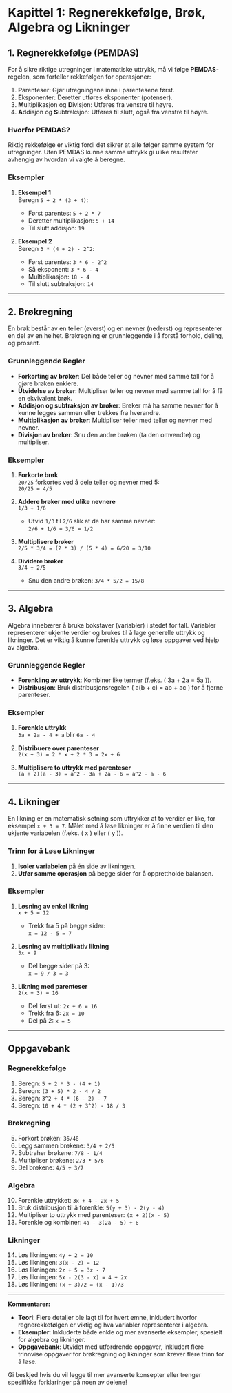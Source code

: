 # Kapittel 1: Regnerekkefølge, Brøk, Algebra og Likninger

## 1. Regnerekkefølge (PEMDAS)
For å sikre riktige utregninger i matematiske uttrykk, må vi følge **PEMDAS**-regelen, som forteller rekkefølgen for operasjoner:
1. **P**arenteser: Gjør utregningene inne i parentesene først.
2. **E**ksponenter: Deretter utføres eksponenter (potenser).
3. **M**ultiplikasjon og **D**ivisjon: Utføres fra venstre til høyre.
4. **A**ddisjon og **S**ubtraksjon: Utføres til slutt, også fra venstre til høyre.

### Hvorfor PEMDAS?
Riktig rekkefølge er viktig fordi det sikrer at alle følger samme system for utregninger. Uten PEMDAS kunne samme uttrykk gi ulike resultater avhengig av hvordan vi valgte å beregne.

### Eksempler
1. **Eksempel 1**  
   Beregn `5 + 2 * (3 + 4)`:  
   - Først parentes: `5 + 2 * 7`
   - Deretter multiplikasjon: `5 + 14`
   - Til slutt addisjon: `19`

2. **Eksempel 2**  
   Beregn `3 * (4 + 2) - 2^2`:  
   - Først parentes: `3 * 6 - 2^2`
   - Så eksponent: `3 * 6 - 4`
   - Multiplikasjon: `18 - 4`
   - Til slutt subtraksjon: `14`

---

## 2. Brøkregning
En brøk består av en teller (øverst) og en nevner (nederst) og representerer en del av en helhet. Brøkregning er grunnleggende i å forstå forhold, deling, og prosent.

### Grunnleggende Regler
- **Forkorting av brøker**: Del både teller og nevner med samme tall for å gjøre brøken enklere.
- **Utvidelse av brøker**: Multipliser teller og nevner med samme tall for å få en ekvivalent brøk.
- **Addisjon og subtraksjon av brøker**: Brøker må ha samme nevner for å kunne legges sammen eller trekkes fra hverandre.
- **Multiplikasjon av brøker**: Multipliser teller med teller og nevner med nevner.
- **Divisjon av brøker**: Snu den andre brøken (ta den omvendte) og multipliser.

### Eksempler
1. **Forkorte brøk**  
   `20/25` forkortes ved å dele teller og nevner med 5:  
   `20/25 = 4/5`
   
2. **Addere brøker med ulike nevnere**  
   `1/3 + 1/6`  
   - Utvid `1/3` til `2/6` slik at de har samme nevner:  
     `2/6 + 1/6 = 3/6 = 1/2`
   
3. **Multiplisere brøker**  
   `2/5 * 3/4 = (2 * 3) / (5 * 4) = 6/20 = 3/10`

4. **Dividere brøker**  
   `3/4 ÷ 2/5`  
   - Snu den andre brøken: `3/4 * 5/2 = 15/8`

---

## 3. Algebra
Algebra innebærer å bruke bokstaver (variabler) i stedet for tall. Variabler representerer ukjente verdier og brukes til å lage generelle uttrykk og likninger. Det er viktig å kunne forenkle uttrykk og løse oppgaver ved hjelp av algebra.

### Grunnleggende Regler
- **Forenkling av uttrykk**: Kombiner like termer (f.eks. \( 3a + 2a = 5a \)).
- **Distribusjon**: Bruk distribusjonsregelen \( a(b + c) = ab + ac \) for å fjerne parenteser.

### Eksempler
1. **Forenkle uttrykk**  
   `3a + 2a - 4 + a` blir `6a - 4`
   
2. **Distribuere over parenteser**  
   `2(x + 3) = 2 * x + 2 * 3 = 2x + 6`
   
3. **Multiplisere to uttrykk med parenteser**  
   `(a + 2)(a - 3) = a^2 - 3a + 2a - 6 = a^2 - a - 6`

---

## 4. Likninger
En likning er en matematisk setning som uttrykker at to verdier er like, for eksempel `x + 3 = 7`. Målet med å løse likninger er å finne verdien til den ukjente variabelen (f.eks. \( x \) eller \( y \)).

### Trinn for å Løse Likninger
1. **Isoler variabelen** på én side av likningen.
2. **Utfør samme operasjon** på begge sider for å opprettholde balansen.

### Eksempler
1. **Løsning av enkel likning**  
   `x + 5 = 12`  
   - Trekk fra 5 på begge sider:  
     `x = 12 - 5 = 7`
   
2. **Løsning av multiplikativ likning**  
   `3x = 9`  
   - Del begge sider på 3:  
     `x = 9 / 3 = 3`
   
3. **Likning med parenteser**  
   `2(x + 3) = 16`  
   - Del først ut: `2x + 6 = 16`
   - Trekk fra 6: `2x = 10`
   - Del på 2: `x = 5`

---

## Oppgavebank

### Regnerekkefølge
1. Beregn: `5 + 2 * 3 - (4 + 1)`
2. Beregn: `(3 + 5) * 2 - 4 / 2`
3. Beregn: `3^2 + 4 * (6 - 2) - 7`
4. Beregn: `10 + 4 * (2 + 3^2) - 18 / 3`

### Brøkregning
5. Forkort brøken: `36/48`
6. Legg sammen brøkene: `3/4 + 2/5`
7. Subtraher brøkene: `7/8 - 1/4`
8. Multipliser brøkene: `2/3 * 5/6`
9. Del brøkene: `4/5 ÷ 3/7`

### Algebra
10. Forenkle uttrykket: `3x + 4 - 2x + 5`
11. Bruk distribusjon til å forenkle: `5(y + 3) - 2(y - 4)`
12. Multipliser to uttrykk med parenteser: `(x + 2)(x - 5)`
13. Forenkle og kombiner: `4a - 3(2a - 5) + 8`

### Likninger
14. Løs likningen: `4y + 2 = 10`
15. Løs likningen: `3(x - 2) = 12`
16. Løs likningen: `2z + 5 = 3z - 7`
17. Løs likningen: `5x - 2(3 - x) = 4 + 2x`
18. Løs likningen: `(x + 3)/2 = (x - 1)/3`

---

**Kommentarer:**
- **Teori**: Flere detaljer ble lagt til for hvert emne, inkludert hvorfor regnerekkefølgen er viktig og hva variabler representerer i algebra.
- **Eksempler**: Inkluderte både enkle og mer avanserte eksempler, spesielt for algebra og likninger.
- **Oppgavebank**: Utvidet med utfordrende oppgaver, inkludert flere trinnvise oppgaver for brøkregning og likninger som krever flere trinn for å løse.

Gi beskjed hvis du vil legge til mer avanserte konsepter eller trenger spesifikke forklaringer på noen av delene!
